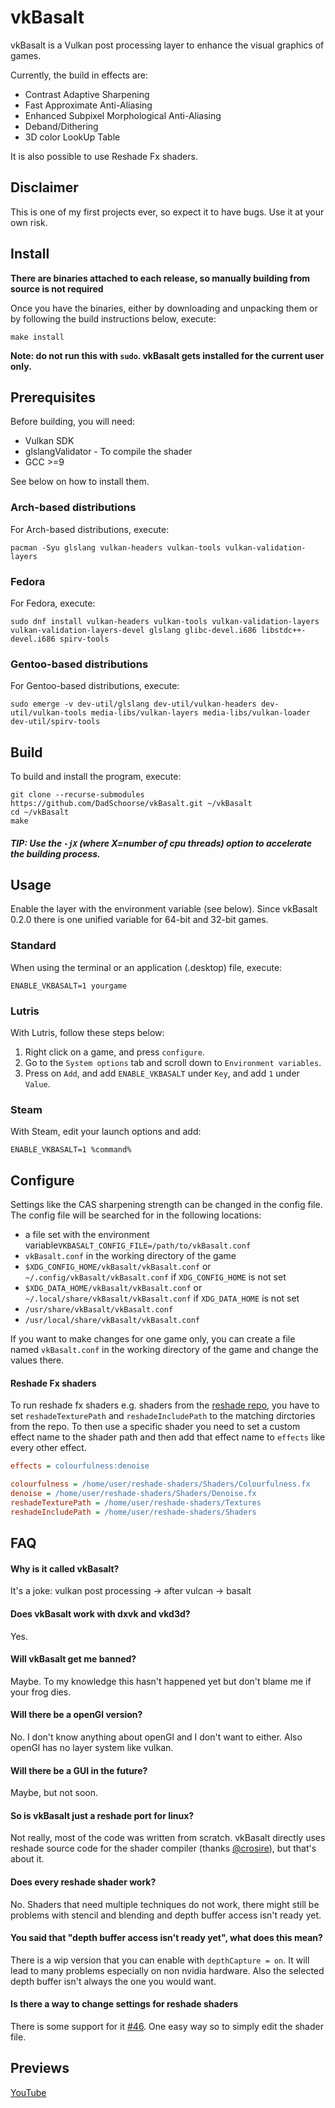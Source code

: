 # vkBasalt
vkBasalt is a Vulkan post processing layer to enhance the visual graphics of games.

Currently, the build in effects are:
- Contrast Adaptive Sharpening 
- Fast Approximate Anti-Aliasing
- Enhanced Subpixel Morphological Anti-Aliasing
- Deband/Dithering
- 3D color LookUp Table

It is also possible to use Reshade Fx shaders.

## Disclaimer
This is one of my first projects ever, so expect it to have bugs. Use it at your own risk.

## Install
**There are binaries attached to each release, so manually building from source is not required**

Once you have the binaries, either by downloading and unpacking them or by following the build instructions below, execute:
```
make install
```
**Note: do not run this with `sudo`. vkBasalt gets installed for the current user only.**

## Prerequisites
Before building, you will need:
- Vulkan SDK
- glslangValidator - To compile the shader
- GCC >=9

See below on how to install them.

### Arch-based distributions
For Arch-based distributions, execute:
```
pacman -Syu glslang vulkan-headers vulkan-tools vulkan-validation-layers
```
### Fedora
For Fedora, execute:
```
sudo dnf install vulkan-headers vulkan-tools vulkan-validation-layers vulkan-validation-layers-devel glslang glibc-devel.i686 libstdc++-devel.i686 spirv-tools
```
### Gentoo-based distributions
For Gentoo-based distributions, execute:
```
sudo emerge -v dev-util/glslang dev-util/vulkan-headers dev-util/vulkan-tools media-libs/vulkan-layers media-libs/vulkan-loader dev-util/spirv-tools
```
## Build
To build and install the program, execute:
```
git clone --recurse-submodules https://github.com/DadSchoorse/vkBasalt.git ~/vkBasalt
cd ~/vkBasalt
make
```
##### TIP: Use the `-jX` (where X=number of cpu threads) option to accelerate the building process.

## Usage
Enable the layer with the environment variable (see below). Since vkBasalt 0.2.0 there is one unified variable for 64-bit and 32-bit games.

### Standard
When using the terminal or an application (.desktop) file, execute:
```
ENABLE_VKBASALT=1 yourgame
```

### Lutris
With Lutris, follow these steps below:
1. Right click on a game, and press `configure`.
2. Go to the `System options` tab and scroll down to `Environment variables`.
3. Press on `Add`, and add `ENABLE_VKBASALT` under `Key`, and add `1` under `Value`.

### Steam
With Steam, edit your launch options and add:
```
ENABLE_VKBASALT=1 %command% 
```

## Configure

Settings like the CAS sharpening strength can be changed in the config file.
The config file will be searched for in the following locations:
* a file set with the environment variable`VKBASALT_CONFIG_FILE=/path/to/vkBasalt.conf`
* `vkBasalt.conf` in the working directory of the game
* `$XDG_CONFIG_HOME/vkBasalt/vkBasalt.conf` or `~/.config/vkBasalt/vkBasalt.conf` if `XDG_CONFIG_HOME` is not set
* `$XDG_DATA_HOME/vkBasalt/vkBasalt.conf` or `~/.local/share/vkBasalt/vkBasalt.conf` if `XDG_DATA_HOME` is not set
* `/usr/share/vkBasalt/vkBasalt.conf`
* `/usr/local/share/vkBasalt/vkBasalt.conf`

If you want to make changes for one game only, you can create a file named `vkBasalt.conf` in the working directory of the game and change the values there.

#### Reshade Fx shaders

To run reshade fx shaders e.g. shaders from the [reshade repo](https://github.com/crosire/reshade-shaders), you have to set `reshadeTexturePath` and `reshadeIncludePath` to the matching dirctories from the repo. To then use a specific shader you need to set a custom effect name to the shader path and then add that effect name to `effects` like every other effect.

```ini
effects = colourfulness:denoise

colourfulness = /home/user/reshade-shaders/Shaders/Colourfulness.fx
denoise = /home/user/reshade-shaders/Shaders/Denoise.fx
reshadeTexturePath = /home/user/reshade-shaders/Textures
reshadeIncludePath = /home/user/reshade-shaders/Shaders
```

## FAQ

#### Why is it called vkBasalt?
It's a joke: vulkan post processing &#8594; after vulcan &#8594; basalt
#### Does vkBasalt work with dxvk and vkd3d?
Yes.
#### Will vkBasalt get me banned?
Maybe. To my knowledge this hasn't happened yet but don't blame me if your frog dies.
#### Will there be a openGl version?
No. I don't know anything about openGl and I don't want to either. Also openGl has no layer system like vulkan.
#### Will there be a GUI in the future?
Maybe, but not soon.
#### So is vkBasalt just a reshade port for linux?
Not really, most of the code was written from scratch. vkBasalt directly uses reshade source code for the shader compiler (thanks [@crosire](https://github.com/crosire)), but that's about it.
#### Does every reshade shader work?
No. Shaders that need multiple techniques do not work, there might still be problems with stencil and blending and depth buffer access isn't ready yet.
#### You said that "depth buffer access isn't ready yet", what does this mean?
There is a wip version that you can enable with `depthCapture = on`. It will lead to many problems especially on non nvidia hardware. Also the selected depth buffer isn't always the one you would want.
#### Is there a way to change settings for reshade shaders
There is some support for it [#46](https://github.com/DadSchoorse/vkBasalt/pull/46). One easy way so to simply edit the shader file.

## Previews
[YouTube](https://www.youtube.com/watch?v=hSlaGkbTRi8)
